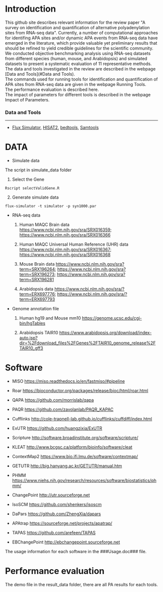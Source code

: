 Introduction
====================
This github site describes relevant information for the review paper "A survey on identification and quantification of alternative polyadenylation sites from RNA-seq data". Currently, a number of computational approaches for identifing APA sites and/or dynamic APA events from RNA-seq data have emerged in the literature, which provide valuable yet preliminary results that should be refined to yield credible guidelines for the scientific community. We conducted objective benchmarking analysis using RNA-seq datasets from different species (human, mouse, and Arabidopsis) and simulated datasets to present a systematic evaluation of 11 representative methods.  
The data and tools investigated in the review are described in the webpage [Data and Tools](#Data and Tools).  
The commands used for running tools for identification and quantification of APA sites from RNA-seq data are given in the webpage Running Tools.  
The performance evaluation is described here.  
The impact of parameters for different tools is described in the webpage Impact of Parameters.   


### Data and Tools
--------------------
* [Flux Simulator](http://confluence.sammeth.net/display/SIM/Home), [HISAT2](http://ccb.jhu.edu/software/hisat2/index.shtml), [bedtools](https://bedtools.readthedocs.io/en/latest/), [Samtools](http://www.htslib.org)


# DATA

* Simulate data
 
 The script in simulate_data folder
  1) Select the Gene
  ```
  Rscript selectValidGene.R
  ```
  2) Generate simulate data
  ```
  flux-simulator -t simulator -p syn1000.par 
  ```

* RNA-seq data

   1) Human MAQC Brain data
   https://www.ncbi.nlm.nih.gov/sra/SRX016359; https://www.ncbi.nlm.nih.gov/sra/SRX016366
   
   2) Human MAQC Universal Human Reference (UHR) data
   https://www.ncbi.nlm.nih.gov/sra/SRX016367; https://www.ncbi.nlm.nih.gov/sra/SRX016368

   3) Mouse Brain data
   https://www.ncbi.nlm.nih.gov/sra?term=SRX196264; https://www.ncbi.nlm.nih.gov/sra?term=SRX196273; https://www.ncbi.nlm.nih.gov/sra?term=SRX196281
   
   4) Arabidopsis data
   https://www.ncbi.nlm.nih.gov/sra/?term=ERX697776; https://www.ncbi.nlm.nih.gov/sra/?term=ERX697793

* Genome annotation file

    1) Human hg19 and Mouse mm10
    https://genome.ucsc.edu/cgi-bin/hgTables
    
    2) Arabidopsis TAIR10
    https://www.arabidopsis.org/download/index-auto.jsp?dir=%2Fdownload_files%2FGenes%2FTAIR10_genome_release%2FTAIR10_gff3                                               



# Software

* MISO  https://miso.readthedocs.io/en/fastmiso/#pipeline

* Roar  https://bioconductor.org/packages/release/bioc/html/roar.html

* QAPA  https://github.com/morrislab/qapa

* PAQR  https://github.com/zavolanlab/PAQR_KAPAC

* Cufflinks  http://cole-trapnell-lab.github.io/cufflinks/cuffdiff/index.html

* ExUTR  https://github.com/huangzixia/ExUTR

* Scripture  http://software.broadinstitute.org/software/scripture/

* KLEAT  http://www.bcgsc.ca/platform/bioinfo/software/cleat

* ContextMap2  https://www.bio.ifi.lmu.de/software/contextmap/

* GETUTR  http://big.hanyang.ac.kr/GETUTR/manual.htm

* PHMM  https://www.niehs.nih.gov/research/resources/software/biostatistics/phmm/

* ChangePoint  http://utr.sourceforge.net

* IsoSCM  https://github.com/shenkers/isoscm

* DaPars  https://github.com/ZhengXia/dapars

* APAtrap  https://sourceforge.net/projects/apatrap/

* TAPAS  https://github.com/arefeen/TAPAS

* EBChangePoint  http://ebchangepoint.sourceforge.net

The usage information for each software in the ###Usage.doc### file.

# Performance evaluation
  
  The demo file in the result_data folder, there are all PA results for each tools.
  

